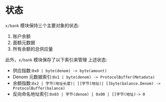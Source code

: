 # 状态

`x/bank` 模块保持三个主要对象的状态:

1. 账户余额
2. 面额元数据
3. 所有余额的总供应量

此外，`x/bank` 模块保存了以下索引来管理
上述状态:

- 供应指数:`0x0 | byte(denom) -> byte(amount)`
- Denom 元数据索引:`0x1 | byte(denom) -> ProtocolBuffer(Metadata)`
- 余额指数:`0x2 | 字节(地址长度)| []字节(地址)| []byte(balance.Denom) -> ProtocolBuffer(balance)`
- 反向命名地址索引:`0x03 | 字节(denom) | 0x00 | []字节(地址)-> 0`